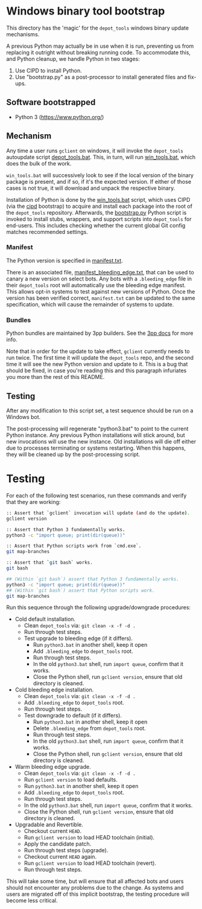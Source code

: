 # Windows binary tool bootstrap

This directory has the 'magic' for the `depot_tools` windows binary update
mechanisms.

A previous Python may actually be in use when it is run, preventing us
from replacing it outright without breaking running code. To accommodate this,
and Python cleanup, we handle Python in two stages:

1. Use CIPD to install Python.
2. Use "bootstrap.py" as a post-processor to install generated files and
   fix-ups.

## Software bootstrapped
  * Python 3 (https://www.python.org/)

## Mechanism

Any time a user runs `gclient` on windows, it will invoke the `depot_tools`
autoupdate script [depot_tools.bat](../../update_depot_tools.bat). This, in
turn, will run [win_tools.bat](./win_tools.bat), which does the bulk of the
work.

`win_tools.bat` will successively look to see if the local version of the binary
package is present, and if so, if it's the expected version. If either of those
cases is not true, it will download and unpack the respective binary.

Installation of Python is done by the [win_tools.bat](./win_tools.bat)
script, which uses CIPD (via the [cipd](/cipd.bat) bootstrap) to acquire and
install each package into the root of the `depot_tools` repository. Afterwards,
the [bootstrap.py](./bootstrap.py) Python script is invoked to install stubs,
wrappers, and support scripts into `depot_tools` for end-users. This includes
checking whether the current global Git config matches recommended settings.

### Manifest

The Python version is specified in [manifest.txt](./manifest.txt).

There is an associated file,
[manifest_bleeding_edge.txt](./manifest_bleeding_edge.txt), that can be used
to canary a new version on select bots. Any bots with a `.bleeding_edge` file
in their `depot_tools` root will automatically use the bleeding edge manifest.
This allows opt-in systems to test against new versions of Python. Once
the version has been verified correct, `manifest.txt` can be updated to the
same specification, which will cause the remainder of systems to update.

### Bundles

Python bundles are maintained by 3pp builders. See the
[3pp docs](https://chromium.googlesource.com/infra/infra/+/HEAD/3pp/README.md)
for more info.

Note that in order for the update to take effect, `gclient` currently needs to
run twice. The first time it will update the `depot_tools` repo, and the second
time it will see the new Python version and update to it. This is a bug that
should be fixed, in case you're reading this and this paragraph infuriates you
more than the rest of this README.

## Testing

After any modification to this script set, a test sequence should be run on a
Windows bot.

The post-processing will regenerate "python3.bat" to point to the current Python
instance. Any previous Python installations will stick around, but new
invocations will use the new instance. Old installations will die off either due
to processes terminating or systems restarting. When this happens, they will be
cleaned up by the post-processing script.

Testing
=======

For each of the following test scenarios, run these commands and verify that
they are working:

```bash
:: Assert that `gclient` invocation will update (and do the update).
gclient version

:: Assert that Python 3 fundamentally works.
python3 -c "import queue; print(dir(queue))"

:: Assert that Python scripts work from `cmd.exe`.
git map-branches

:: Assert that `git bash` works.
git bash

## (Within `git bash`) assert that Python 3 fundamentally works.
python3 -c "import queue; print(dir(queue))"
## (Within `git bash`) assert that Python scripts work.
git map-branches
```

Run this sequence through the following upgrade/downgrade procedures:

* Cold default installation.
  - Clean `depot_tools` via: `git clean -x -f -d .`
  - Run through test steps.
  - Test upgrade to bleeding edge (if it differs).
    - Run `python3.bat` in another shell, keep it open
    - Add `.bleeding_edge` to `depot_tools` root.
    - Run through test steps.
    - In the old `python3.bat` shell, run `import queue`, confirm that it
      works.
    - Close the Python shell, run `gclient version`, ensure that old directory
      is cleaned.
* Cold bleeding edge installation.
  - Clean `depot_tools` via: `git clean -x -f -d .`
  - Add `.bleeding_edge` to `depot_tools` root.
  - Run through test steps.
  - Test downgrade to default (if it differs).
    - Run `python3.bat` in another shell, keep it open
    - Delete `.bleeding_edge` from `depot_tools` root.
    - Run through test steps.
    - In the old `python3.bat` shell, run `import queue`, confirm that it
      works.
    - Close the Python shell, run `gclient version`, ensure that old directory
      is cleaned.
* Warm bleeding edge upgrade.
  - Clean `depot_tools` via: `git clean -x -f -d .`
  - Run `gclient version` to load defaults.
  - Run `python3.bat` in another shell, keep it open
  - Add `.bleeding_edge` to `depot_tools` root.
  - Run through test steps.
  - In the old `python3.bat` shell, run `import queue`, confirm that it
    works.
  - Close the Python shell, run `gclient version`, ensure that old directory is
    cleaned.
* Upgradable and Revertible.
  - Checkout current `HEAD`.
  - Run `gclient version` to load HEAD toolchain (initial).
  - Apply the candidate patch.
  - Run through test steps (upgrade).
  - Checkout current `HEAD` again.
  - Run `gclient version` to load HEAD toolchain (revert).
  - Run through test steps.

This will take some time, but will ensure that all affected bots and users
should not encounter any problems due to the change. As systems and users are
migrated off of this implicit bootstrap, the testing procedure will become less
critical.
